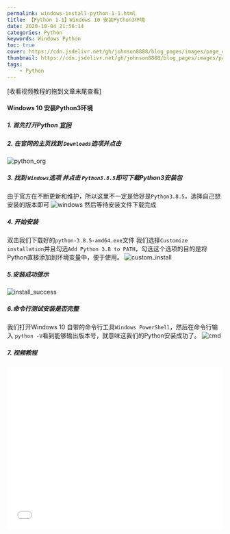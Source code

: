 ```yaml
---
permalink: windows-install-python-1-1.html
title: 【Python 1-1】Windows 10 安装Python3环境
date: 2020-10-04 21:56:14
categories: Python
keywords: Windows Python
toc: true
cover: https://cdn.jsdelivr.net/gh/johnson8888/blog_pages/images/page_conver_python.jpg
thumbnail: https://cdn.jsdelivr.net/gh/johnson8888/blog_pages/images/page_conver_python.jpg
tags:
    - Python
---
```


[收看视频教程的拖到文章末尾查看]
#### Windows 10 安装Python3环境

##### 1. 首先打开Python [官网](https://www.python.org/)
##### 2. 在官网的主页找到 `Downloads`选项并点击
![python_org](https://cdn.jsdelivr.net/gh/johnson8888/blog_pages/images/Inked2020_10_4_python_org_LI.jpg)
<!--more-->

##### 3. 找到 `Windows`选项 并点击 `Python3.8.5`即可下载Python3安装包
由于官方在不断更新和维护，所以这里不一定是恰好是`Python3.8.5`，选择自己想安装的版本即可
![windows](https://cdn.jsdelivr.net/gh/johnson8888/blog_pages/images/Inked2020_10_4_select_windows_LI.jpg)
然后等待安装文件下载完成
##### 4. 开始安装
双击我们下载好的`python-3.8.5-amd64.exe`文件
我们选择`Customize installation`并且勾选`Add Python 3.8 to PATH`，勾选这个选项的目的是将Python直接添加到环境变量中，便于使用。
![custom_install](https://cdn.jsdelivr.net/gh/johnson8888/blog_pages/images/2020_10_4_add_python.jpg)
##### 5.安装成功提示
![install_success](https://cdn.jsdelivr.net/gh/johnson8888/blog_pages/images/2020_10_4_install_success.jpg)
##### 6.命令行测试安装是否完整
我们打开Windows 10 自带的命令行工具`Windows PowerShell`，然后在命令行输入 `python -V`看到能够输出版本号，就意味这我们的Python安装成功了。
![cmd](https://cdn.jsdelivr.net/gh/johnson8888/blog_pages/images/2020_10_4_cmd.jpg)



##### 7. 视频教程
<div style="position: relative; width: 100%; height: 0; padding-bottom: 75%;">
    <iframe src="//player.bilibili.com/player.html?aid=372253752&bvid=BV1JZ4y157u8&cid=243496843&page=1" scrolling="no" border="0" frameborder="no" framespacing="0" allowfullscreen="true" style="position: absolute; width: 100%; height: 100%; left: 0; top: 0;">
    </iframe>
</div>
